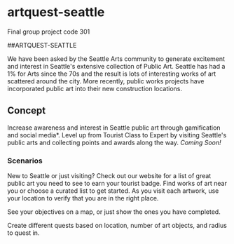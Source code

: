 # artquest-seattle
 Final group project code 301

##ARTQUEST-SEATTLE
 
 We have been asked by the Seattle Arts community to generate excitement and interest in Seattle's extensive collection of Public Art. Seattle has had a 1% for Arts since the 70s and the result is lots of interesting works of art scattered around the city. More recently, public works projects have incorporated public art into their new construction locations.

## Concept
 Increase awareness and interest in Seattle public art through gamification and social media*. Level up from Tourist Class to Expert by visiting Seattle's public arts and collecting points and awards along the way.  ​*Coming Soon!*​

### Scenarios
 New to Seattle or just visiting? Check out our website for a list of great public art you need to see to earn your tourist badge. Find works of art near you or choose a curated list to get started. As you visit each artwork, use your location to verify that you are in the right place.
 
 See your objectives on a map, or just show the ones you have completed.
 
 Create different quests based on location, number of art objects, and radius to quest in.